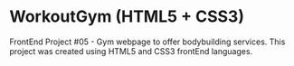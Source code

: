 # WorkoutGym (HTML5 + CSS3)
FrontEnd Project #05 - Gym webpage to offer bodybuilding services. This project was created using HTML5 and CSS3 frontEnd languages.
